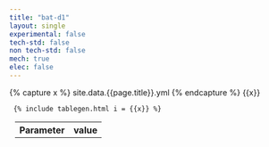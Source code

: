 ```yaml
---
title: "bat-d1"
layout: single
experimental: false
tech-std: false
non tech-std: false
mech: true
elec: false
---
```


{% capture x %}
site.data.{{page.title}}.yml
{% endcapture %}
{{x}}

<table style = "margin-left:10px">
  <tr>
    <th> Parameter </th>
    <th> value </th>
  </tr>
  <tr>
     
     {% include tablegen.html i = {{x}} %} 
  </tr>
</table>
